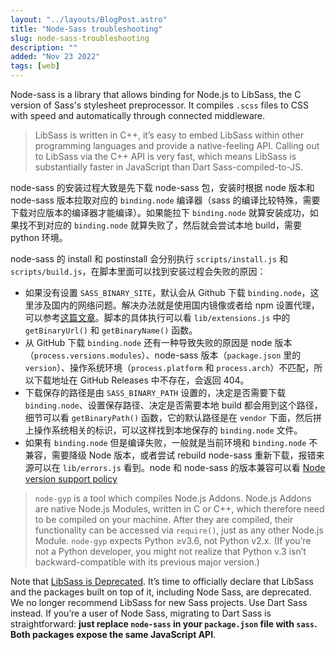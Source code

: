 ```yaml
---
layout: "../layouts/BlogPost.astro"
title: "Node-Sass troubleshooting"
slug: node-sass-troubleshooting
description: ""
added: "Nov 23 2022"
tags: [web]
---
```


Node-sass is a library that allows binding for Node.js to LibSass, the C version of Sass's stylesheet preprocessor. It compiles `.scss` files to CSS with speed and automatically through connected middleware.

> LibSass is written in C++, it’s easy to embed LibSass within other programming languages and provide a native-feeling API. Calling out to LibSass via the C++ API is very fast, which means LibSass is substantially faster in JavaScript than Dart Sass-compiled-to-JS.

node-sass 的安装过程大致是先下载 node-sass 包，安装时根据 node 版本和 node-sass 版本拉取对应的 `binding.node` 编译器（sass 的编译比较特殊，需要下载对应版本的编译器才能编译）。如果能拉下 `binding.node` 就算安装成功，如果找不到对应的 `binding.node` 就算失败了，然后就会尝试本地 build，需要 python 环境。

node-sass 的 install 和 postinstall 会分别执行 `scripts/install.js` 和 `scripts/build.js`，在脚本里面可以找到安装过程会失败的原因： 
- 如果没有设置 `SASS_BINARY_SITE`，默认会从 Github 下载 `binding.node`，这里涉及国内的网络问题。解决办法就是使用国内镜像或者给 npm 设置代理，可以参考[这篇文章](https://juejin.cn/post/6946530710324772878)。脚本的具体执行可以看 `lib/extensions.js` 中的 `getBinaryUrl()` 和 `getBinaryName()` 函数。
- 从 GitHub 下载 `binding.node` 还有一种导致失败的原因是 node 版本（`process.versions.modules`）、node-sass 版本（`package.json` 里的 `version`）、操作系统环境（`process.platform` 和 `process.arch`）不匹配，所以下载地址在 GitHub Releases 中不存在，会返回 404。
- 下载保存的路径是由 `SASS_BINARY_PATH` 设置的，决定是否需要下载 `binding.node`、设置保存路径、决定是否需要本地 build 都会用到这个路径，细节可以看 `getBinaryPath()` 函数，它的默认路径是在 `vendor` 下面，然后拼上操作系统相关的标识，可以这样找到本地保存的 `binding.node` 文件。
- 如果有 `binding.node` 但是编译失败，一般就是当前环境和 `binding.node` 不兼容，需要降级 Node 版本，或者尝试 rebuild node-sass 重新下载，报错来源可以在 `lib/errors.js` 看到。node 和 node-sass 的版本兼容可以看 [Node version support policy](https://github.com/sass/node-sass#node-version-support-policy)

> `node-gyp` is a tool which compiles Node.js Addons. Node.js Addons are native Node.js Modules, written in C or C++, which therefore need to be compiled on your machine. After they are compiled, their functionality can be accessed via `require()`, just as any other Node.js Module. `node-gyp` expects Python ≥v3.6, not Python v2.x. (If you’re not a Python developer, you might not realize that Python v.3 isn’t backward-compatible with its previous major version.)

Note that [LibSass is Deprecated](https://sass-lang.com/blog/libsass-is-deprecated). It’s time to officially declare that LibSass and the packages built on top of it, including Node Sass, are deprecated. We no longer recommend LibSass for new Sass projects. Use Dart Sass instead. If you’re a user of Node Sass, migrating to Dart Sass is straightforward: **just replace `node-sass` in your `package.json` file with `sass`. Both packages expose the same JavaScript API**.

